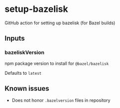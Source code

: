 # setup-bazelisk
GitHub action for setting up bazelisk (for Bazel builds)

## Inputs

### bazeliskVersion

npm package version to install for `@bazel/bazelisk`

Defaults to `latest`

## Known issues

* Does not honor `.bazelversion` files in repository
